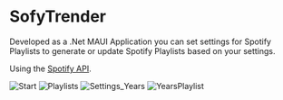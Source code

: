 # SofyTrender

Developed as a .Net MAUI Application you can set settings for Spotify Playlists to generate or update Spotify Playlists based on your settings.

Using the [Spotify API](https://developer.spotify.com/).

![Start](https://github.com/user-attachments/assets/30d06758-bce3-44da-a14f-598dfa731710)
![Playlists](https://github.com/user-attachments/assets/62d0584b-e5c1-4894-8ead-663726a9c854)
![Settings_Years](https://github.com/user-attachments/assets/538f7806-b074-44bd-880a-559d45b31da3)
![YearsPlaylist](https://github.com/user-attachments/assets/d44e3e03-34c7-4082-a7da-139701fce365)
